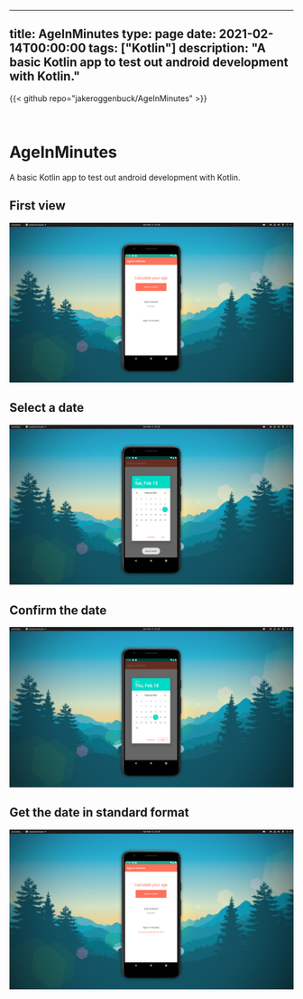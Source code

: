 
---
title: AgeInMinutes
type: page
date: 2021-02-14T00:00:00
tags: ["Kotlin"]
description: "A basic Kotlin app to test out android development with Kotlin."
---

{{< github repo="jakeroggenbuck/AgeInMinutes" >}}

<br>

# AgeInMinutes
A basic Kotlin app to test out android development with Kotlin.

## First view
![View 1](https://github.com/JakeRoggenbuck/AgeInMinutes/blob/main/images/view1.png)
## Select a date
![View 2](https://github.com/JakeRoggenbuck/AgeInMinutes/blob/main/images/view2.png)
## Confirm the date
![View 3](https://github.com/JakeRoggenbuck/AgeInMinutes/blob/main/images/view3.png)
## Get the date in standard format
![View 4](https://github.com/JakeRoggenbuck/AgeInMinutes/blob/main/images/view4.png)
